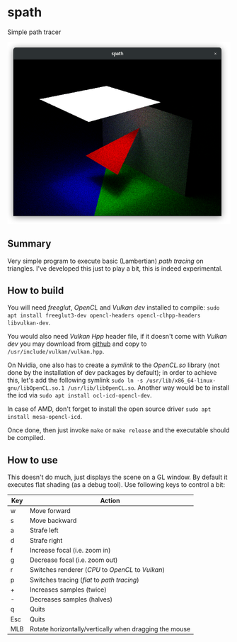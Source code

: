 # spath
Simple path tracer

![spath in action](https://raw.githubusercontent.com/Emanem/spath/master/imgs/spath.png)

## Summary
Very simple program to execute basic (Lambertian) _path tracing_ on triangles.
I've developed this just to play a bit, this is indeed experimental.

## How to build
You will need _freeglut_, _OpenCL_ and _Vulkan dev_ installed to compile:
```sudo apt install freeglut3-dev opencl-headers opencl-clhpp-headers libvulkan-dev```.

You would also need _Vulkan Hpp_ header file, if it doesn't come with _Vulkan dev_ you may download from 
[github](https://github.com/KhronosGroup/Vulkan-Hpp/blob/master/vulkan/vulkan.hpp) and copy to ```/usr/include/vulkan/vulkan.hpp```.

On Nvidia, one also has to create a _symlink_ to the _OpenCL.so_ library (not done by the installation of dev packages by default); in order
to achieve this, let's add the following symlink ```sudo ln -s /usr/lib/x86_64-linux-gnu/libOpenCL.so.1 /usr/lib/libOpenCL.so```.
Another way would be to install the icd via ```sudo apt install ocl-icd-opencl-dev```.

In case of AMD, don't forget to install the open source driver ```sudo apt install mesa-opencl-icd```.
 
Once done, then just invoke `make` or `make release` and the executable should be compiled.

## How to use
This doesn't do much, just displays the scene on a GL window.
By default it executes flat shading (as a debug tool). Use following keys to control a bit:

Key | Action
----|-------
w   | Move forward
s   | Move backward
a   | Strafe left
d   | Strafe right
f   | Increase focal (i.e. zoom in)
g   | Decrease focal (i.e. zoom out)
r   | Switches renderer (_CPU_ to _OpenCL_ to _Vulkan_)
p   | Switches tracing (_flat_ to _path tracing_)
\+   | Increases samples (twice)
\-   | Decreases samples (halves)
q   | Quits
Esc | Quits
MLB | Rotate horizontally/vertically when dragging the mouse

